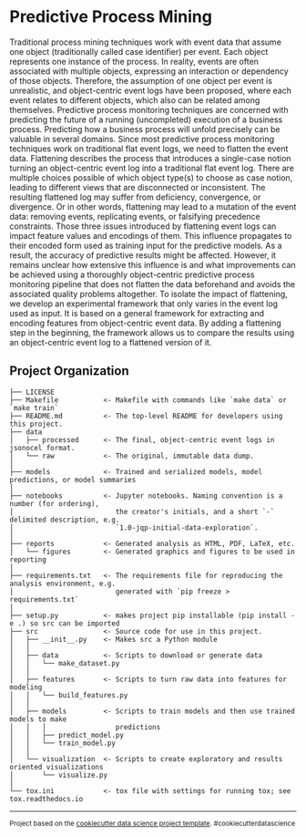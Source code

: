 Predictive Process Mining
==============================

Traditional process mining techniques work with event data that assume one object (traditionally
called case identifier) per event. Each object represents one instance of the
process. In reality, events are often associated with multiple objects, expressing an interaction
or dependency of those objects. Therefore, the assumption of one object per event
is unrealistic, and object-centric event logs have been proposed, where each event relates
to different objects, which also can be related among themselves. Predictive process monitoring
techniques are concerned with predicting the future of a running (uncompleted)
execution of a business process. Predicting how a business process will unfold precisely
can be valuable in several domains. Since most predictive process monitoring techniques
work on traditional flat event logs, we need to flatten the event data. Flattening describes
the process that introduces a single-case notion turning an object-centric event log into a
traditional flat event log. There are multiple choices possible of which object type(s) to
choose as case notion, leading to different views that are disconnected or inconsistent. The
resulting flattened log may suffer from deficiency, convergence, or divergence. Or in other
words, flattening may lead to a mutation of the event data: removing events, replicating
events, or falsifying precedence constraints. Those three issues introduced by flattening
event logs can impact feature values and encodings of them. This influence propagates to
their encoded form used as training input for the predictive models. As a result, the accuracy
of predictive results might be affected. However, it remains unclear how extensive this
influence is and what improvements can be achieved using a thoroughly object-centric predictive
process monitoring pipeline that does not flatten the data beforehand and avoids
the associated quality problems altogether.
To isolate the impact of flattening, we develop an experimental framework that only varies
in the event log used as input. It is based on a general framework for extracting and encoding
features from object-centric event data. By adding a flattening step in the beginning,
the framework allows us to compare the results using an object-centric event log to a
flattened version of it.

Project Organization
------------

    ├── LICENSE
    ├── Makefile           <- Makefile with commands like `make data` or `make train`
    ├── README.md          <- The top-level README for developers using this project.
    ├── data
    │   ├── processed      <- The final, object-centric event logs in jsonocel format.
    │   └── raw            <- The original, immutable data dump.
    │
    ├── models             <- Trained and serialized models, model predictions, or model summaries
    │
    ├── notebooks          <- Jupyter notebooks. Naming convention is a number (for ordering),
    │                         the creator's initials, and a short `-` delimited description, e.g.
    │                         `1.0-jqp-initial-data-exploration`.
    │
    ├── reports            <- Generated analysis as HTML, PDF, LaTeX, etc.
    │   └── figures        <- Generated graphics and figures to be used in reporting
    │
    ├── requirements.txt   <- The requirements file for reproducing the analysis environment, e.g.
    │                         generated with `pip freeze > requirements.txt`
    │
    ├── setup.py           <- makes project pip installable (pip install -e .) so src can be imported
    ├── src                <- Source code for use in this project.
    │   ├── __init__.py    <- Makes src a Python module
    │   │
    │   ├── data           <- Scripts to download or generate data
    │   │   └── make_dataset.py
    │   │
    │   ├── features       <- Scripts to turn raw data into features for modeling
    │   │   └── build_features.py
    │   │
    │   ├── models         <- Scripts to train models and then use trained models to make
    │   │   │                 predictions
    │   │   ├── predict_model.py
    │   │   └── train_model.py
    │   │
    │   └── visualization  <- Scripts to create exploratory and results oriented visualizations
    │       └── visualize.py
    │
    └── tox.ini            <- tox file with settings for running tox; see tox.readthedocs.io


--------

<p><small>Project based on the <a target="_blank" href="https://drivendata.github.io/cookiecutter-data-science/">cookiecutter data science project template</a>. #cookiecutterdatascience</small></p>
